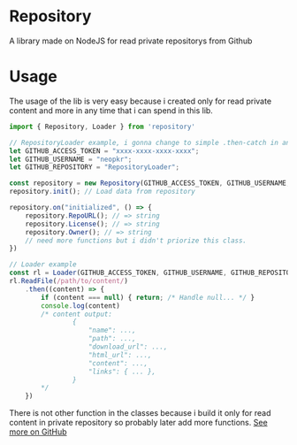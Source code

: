 # Repository
A library made on NodeJS for read private repositorys from Github

# Usage
The usage of the lib is very easy because i created only for read private content and more in any time that i can spend in this lib.

```ts
import { Repository, Loader } from 'repository'

// RepositoryLoader example, i gonna change to simple .then-catch in any time
let GITHUB_ACCESS_TOKEN = "xxxx-xxxx-xxxx-xxxx";
let GITHUB_USERNAME = "neopkr";
let GITHUB_REPOSITORY = "RepositoryLoader";

const repository = new Repository(GITHUB_ACCESS_TOKEN, GITHUB_USERNAME, GITHUB_REPOSITORY);
repository.init(); // Load data from repository

repository.on("initialized", () => {
    repository.RepoURL(); // => string
    repository.License(); // => string
    repository.Owner(); // => string
    // need more functions but i didn't priorize this class.
})

// Loader example
const rl = Loader(GITHUB_ACCESS_TOKEN, GITHUB_USERNAME, GITHUB_REPOSITORY)
rl.ReadFile(/path/to/content/)
    .then((content) => {
        if (content === null) { return; /* Handle null... */ }
        console.log(content)
        /* content output:
                {
                    "name": ...,
                    "path": ...,
                    "download_url": ...,
                    "html_url": ...,
                    "content": ...,
                    "links": { ... },
                }
        */
    })
```

There is not other function in the classes because i build it only for read content in private repository so probably later add more functions.
[See more on GitHub](https://github.com/tu-usuario/tu-repositorio)